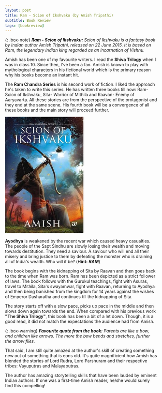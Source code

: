```yaml
---
layout: post
title: Ram - Scion of Ikshvaku (by Amish Tripathi)
subtitle: Book Review 
tags: [bookreview]
---
```


{: .box-note}
***Ram - Scion of Ikshvaku:*** *Scion of Ikshvaku is a fantasy book by Indian author Amish Tripathi, released on 22 June 2015. It is based on Ram, the legendary Indian king regarded as an incarnation of Vishnu.*

Amish has been one of my favourite writers. I read the **Shiva Trilogy** when I was in class 10. Since then, I've been a fan. Amish is known to play with mythological characters in his fictional world which is the primary reason why his books become an instant hit.

The **Ram Chandra Series** is his second work of fiction. I liked the approach he's taken to write this series. He has written three books till now: Ram- Scion of Ikshvaku, Sita- Warrior of Mithila and Raavan- Enemy of Aaryavarta. All these stories are from the perspective of the protagonist and they end at the same scene. His fourth book will be a convergence of all these books and the main story will proceed further. 

<img src="/books/images/scion.jpg" alt="Ram-Scion of Ikshvaku"/>

**Ayodhya** is weakened by the recent war which caused heavy casualties. The people of the Sapt Sindhu are slowly losing their wealth and moving towards destitution. They need a saviour. A saviour who will end all their misery and bring justice to them by defeating  the monster who is draining all of India's wealth. Who will it be? (**Hint:** ***RAM***)

The book begins with the kidnapping of Sita by Raavan and then goes back to the time when Ram was born. Ram has been depicted as a strict follower of laws. The book follows with the Gurukul teachings, fight with Asuras, travel to Mithila, Sita's swayamwar, fight with Raavan, returning to Ayodhya and then being banished from the kingdom for 14 years against the wishes of Emperor Dasharatha and continues till the kidnapping of Sita.

The story starts off with a slow pace, picks up pace in the middle and then slows down again towards the end. When compared with his previous work **"The Shiva Trilogy"**, this book has been a bit of a let down. Though, it is a good read, it did not match the expectations the audience had from Amish.

{: .box-warning}
***Favourite quote from the book:*** *Parents are like a bow, and children like arrows. The more the bow bends and stretches, further the arrow flies.*

That said, I am still quite amazed at the author's skill of creating something new out of something that is eons old. It's quite magnificient how Amish has blended the stories of Lord Rudra, Lord Parshuram and their respective tribes: Vayuputras and Malayaputras.

The author has amazing storytelling skills that have been lauded by eminent Indian authors. If one was a first-time Amish reader, he/she would surely find this compelling!
